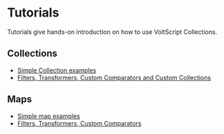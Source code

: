 # Tutorials

Tutorials give hands-on introduction on how to use VoltScript Collections.

## Collections
- [Simple Collection examples](1-simpleCollection.md)
- [Filters, Transformers, Custom Comparators and Custom Collections](2-filterCollection.md)

## Maps
- [Simple map examples](1-simpleMap.md)
- [Filters, Transformers, Custom Comparators](2-filterMap.md)